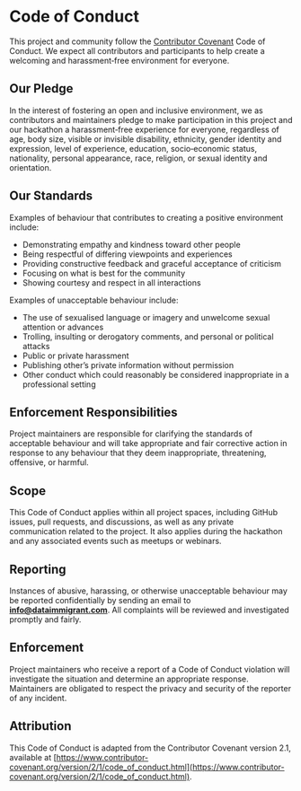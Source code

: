 # Code of Conduct

This project and community follow the [Contributor Covenant](https://www.contributor-covenant.org/) Code of Conduct. We expect all contributors and participants to help create a welcoming and harassment‑free environment for everyone.

## Our Pledge

In the interest of fostering an open and inclusive environment, we as contributors and maintainers pledge to make participation in this project and our hackathon a harassment‑free experience for everyone, regardless of age, body size, visible or invisible disability, ethnicity, gender identity and expression, level of experience, education, socio‑economic status, nationality, personal appearance, race, religion, or sexual identity and orientation.

## Our Standards

Examples of behaviour that contributes to creating a positive environment include:

- Demonstrating empathy and kindness toward other people
- Being respectful of differing viewpoints and experiences
- Providing constructive feedback and graceful acceptance of criticism
- Focusing on what is best for the community
- Showing courtesy and respect in all interactions

Examples of unacceptable behaviour include:

- The use of sexualised language or imagery and unwelcome sexual attention or advances
- Trolling, insulting or derogatory comments, and personal or political attacks
- Public or private harassment
- Publishing other’s private information without permission
- Other conduct which could reasonably be considered inappropriate in a professional setting

## Enforcement Responsibilities

Project maintainers are responsible for clarifying the standards of acceptable behaviour and will take appropriate and fair corrective action in response to any behaviour that they deem inappropriate, threatening, offensive, or harmful.

## Scope

This Code of Conduct applies within all project spaces, including GitHub issues, pull requests, and discussions, as well as any private communication related to the project. It also applies during the hackathon and any associated events such as meetups or webinars.

## Reporting

Instances of abusive, harassing, or otherwise unacceptable behaviour may be reported confidentially by sending an email to **info@dataimmigrant.com**. All complaints will be reviewed and investigated promptly and fairly.

## Enforcement

Project maintainers who receive a report of a Code of Conduct violation will investigate the situation and determine an appropriate response. Maintainers are obligated to respect the privacy and security of the reporter of any incident.

## Attribution

This Code of Conduct is adapted from the Contributor Covenant version 2.1, available at [https://www.contributor-covenant.org/version/2/1/code_of_conduct.html](https://www.contributor-covenant.org/version/2/1/code_of_conduct.html).
